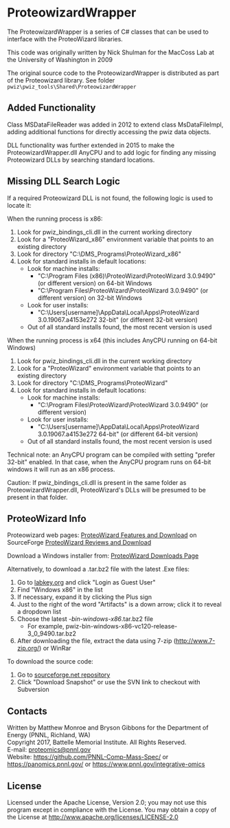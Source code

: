 # ProteowizardWrapper

The ProteowizardWrapper is a series of C# classes that can be used to interface with the ProteoWizard libraries.

This code was originally written by Nick Shulman for the MacCoss Lab at the University of Washington in 2009

The original source code to the ProteowizardWrapper is distributed as part of the Proteowizard library.
See folder `pwiz\pwiz_tools\Shared\ProteowizardWrapper`


## Added Functionality

Class MSDataFileReader was added in 2012 to extend class MsDataFileImpl,
adding additional functions for directly accessing the pwiz data objects.

DLL functionality was further extended in 2015 to make the ProteowizardWrapper.dll AnyCPU
and to add logic for finding any missing Proteowizard DLLs by searching standard locations.

## Missing DLL Search Logic

If a required Proteowizard DLL is not found, the following logic is used to locate it:

When the running process is x86:
1) Look for pwiz_bindings_cli.dll in the current working directory
2) Look for a "ProteoWizard_x86" environment variable that points to an existing directory
3) Look for directory "C:\DMS_Programs\ProteoWizard_x86"
4) Look for standard installs in default locations:
   * Look for machine installs:
     * "C:\Program Files (x86)\ProteoWizard\ProteoWizard 3.0.9490" (or different version) on 64-bit Windows
     * "C:\Program Files\ProteoWizard\ProteoWizard 3.0.9490" (or different version)       on 32-bit Windows
   * Look for user installs:
     * "C:\Users\[username]\AppData\Local\Apps\ProteoWizard 3.0.19067.a4153e272 32-bit" (or different 32-bit version)
   * Out of all standard installs found, the most recent version is used

When the running process is x64 (this includes AnyCPU running on 64-bit Windows)
1) Look for pwiz_bindings_cli.dll in the current working directory
2) Look for a "ProteoWizard" environment variable that points to an existing directory
3) Look for directory "C:\DMS_Programs\ProteoWizard"
4) Look for standard installs in default locations:
   * Look for machine installs:
     * "C:\Program Files\ProteoWizard\ProteoWizard 3.0.9490" (or different version)
   * Look for user installs:
     * "C:\Users\[username]\AppData\Local\Apps\ProteoWizard 3.0.19067.a4153e272 64-bit" (or different 64-bit version)
   * Out of all standard installs found, the most recent version is used

Technical note: an AnyCPU program can be compiled with setting "prefer 32-bit" enabled.
In that case, when the AnyCPU program runs on 64-bit windows it will run as an x86 process.

Caution: If pwiz_bindings_cli.dll is present in the same folder as ProteowizardWrapper.dll,
ProteoWizard's DLLs will be presumed to be present in that folder.

## ProteoWizard Info

Proteowizard web pages:
[ProteoWizard Features and Download](https://proteowizard.sourceforge.io/) on SourceForge
[ProteoWizard Reviews and Download](https://sourceforge.net/projects/proteowizard/)

Download a Windows installer from:
[ProteoWizard Downloads Page](https://proteowizard.sourceforge.io/download.html)

Alternatively, to download a .tar.bz2 file with the latest .Exe files:
1) Go to [labkey.org](http://teamcity.labkey.org:8080/project.html?projectId=ProteoWizard) and click "Login as Guest User"
2) Find "Windows x86" in the list
3) If necessary, expand it by clicking the Plus sign
4) Just to the right of the word "Artifacts" is a down arrow; click it to reveal a dropdown list
5) Choose the latest *-bin-windows-x86*.tar.bz2 file
   *  For example, pwiz-bin-windows-x86-vc120-release-3_0_9490.tar.bz2
6) After downloading the file, extract the data using 7-zip (http://www.7-zip.org/) or WinRar

To download the source code:
1) Go to [sourceforge.net repository](https://sourceforge.net/p/proteowizard/code/HEAD/tree/trunk/)
2) Click "Download Snapshot" or use the SVN link to checkout with Subversion

## Contacts

Written by Matthew Monroe and Bryson Gibbons for the Department of Energy (PNNL, Richland, WA) \
Copyright 2017, Battelle Memorial Institute.  All Rights Reserved. \
E-mail: proteomics@pnnl.gov \
Website: https://github.com/PNNL-Comp-Mass-Spec/ or https://panomics.pnnl.gov/ or https://www.pnnl.gov/integrative-omics

## License

Licensed under the Apache License, Version 2.0; you may not use this program except
in compliance with the License.  You may obtain a copy of the License at
http://www.apache.org/licenses/LICENSE-2.0
